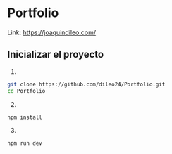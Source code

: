 # Portfolio

Link: https://joaquindileo.com/

## Inicializar el proyecto

1.

```bash
git clone https://github.com/dileo24/Portfolio.git
cd Portfolio
```

2.

```bash
npm install
```

3.

```bash
npm run dev
```
